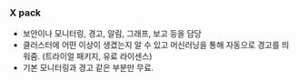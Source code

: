
### X pack
- 보안이나 모니터링, 경고, 알림, 그래프, 보고 등을 담당
- 클러스터에 어떤 이상이 생겼는지 알 수 있고 머신러닝을 통해 자동으로 경고를 띄워줌. (트라이얼 패키지, 유료 라이센스)
- 기본 모니터링과 경고 같은 부분만 무료. 
